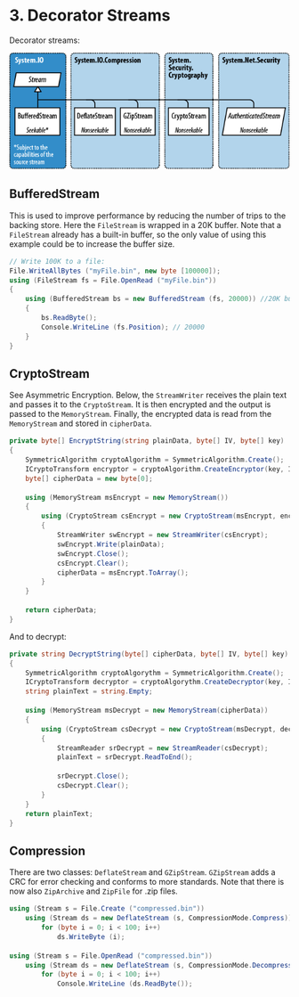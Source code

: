 # 3\. Decorator Streams
Decorator streams:

![Decorator Streams](../media/DecoratorStreams.png)

## BufferedStream
This is used to improve performance by reducing the number of trips to the backing store. Here the `FileStream` is wrapped in a 20K buffer. Note that a `FileStream` already has a built-in buffer, so the only value of using this example could be to increase the buffer size.

```csharp
// Write 100K to a file:
File.WriteAllBytes ("myFile.bin", new byte [100000]);
using (FileStream fs = File.OpenRead ("myFile.bin"))
{
    using (BufferedStream bs = new BufferedStream (fs, 20000)) //20K buffer
    {
        bs.ReadByte();
        Console.WriteLine (fs.Position); // 20000
    }
}
```

## CryptoStream
See  Asymmetric Encryption. Below, the `StreamWriter` receives the plain text and passes it to the `CryptoStream`. It is then encrypted and the output is passed to the `MemoryStream`. Finally, the encrypted data is read from the `MemoryStream` and stored in `cipherData`.

```csharp
private byte[] EncryptString(string plainData, byte[] IV, byte[] key)
{
    SymmetricAlgorithm cryptoAlgorithm = SymmetricAlgorithm.Create();
    ICryptoTransform encryptor = cryptoAlgorithm.CreateEncryptor(key, IV);
    byte[] cipherData = new byte[0];

    using (MemoryStream msEncrypt = new MemoryStream())
    {
        using (CryptoStream csEncrypt = new CryptoStream(msEncrypt, encryptor, CryptoStreamMode.Write))
        {
            StreamWriter swEncrypt = new StreamWriter(csEncrypt);
            swEncrypt.Write(plainData);
            swEncrypt.Close();
            csEncrypt.Clear();
            cipherData = msEncrypt.ToArray();
        }
    }

    return cipherData;
}
```

And to decrypt:

```csharp
private string DecryptString(byte[] cipherData, byte[] IV, byte[] key)
{
    SymmetricAlgorithm cryptoAlgorythm = SymmetricAlgorithm.Create();
    ICryptoTransform decryptor = cryptoAlgorythm.CreateDecryptor(key, IV);
    string plainText = string.Empty;

    using (MemoryStream msDecrypt = new MemoryStream(cipherData))
    {
        using (CryptoStream csDecrypt = new CryptoStream(msDecrypt, decryptor, CryptoStreamMode.Read))
        {
            StreamReader srDecrypt = new StreamReader(csDecrypt);
            plainText = srDecrypt.ReadToEnd();

            srDecrypt.Close();
            csDecrypt.Clear();
        }
    }
    return plainText;
}
```

## Compression
There are two classes: `DeflateStream` and `GZipStream`. `GZipStream` adds  a CRC for error checking and conforms to more standards. Note that there is now also `ZipArchive` and `ZipFile` for .zip files.

```csharp
using (Stream s = File.Create ("compressed.bin"))
    using (Stream ds = new DeflateStream (s, CompressionMode.Compress))
        for (byte i = 0; i < 100; i++)
            ds.WriteByte (i);

using (Stream s = File.OpenRead ("compressed.bin"))
    using (Stream ds = new DeflateStream (s, CompressionMode.Decompress))
        for (byte i = 0; i < 100; i++)
            Console.WriteLine (ds.ReadByte());
```
<!--stackedit_data:
eyJoaXN0b3J5IjpbMTE4Mjk2OTYyMSwxMzQ5NzA3NDE0XX0=
-->